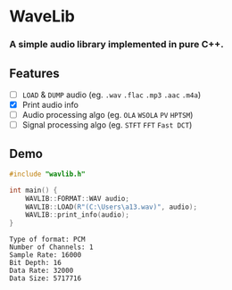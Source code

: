 # WaveLib
### A simple audio library implemented in pure C++.
## Features
- [ ] `LOAD` & `DUMP` audio (eg. `.wav` `.flac` `.mp3` `.aac` `.m4a`)
- [x] Print audio info
- [ ] Audio processing algo (eg. `OLA` `WSOLA` `PV` `HPTSM`)
- [ ] Signal processing algo (eg. `STFT` `FFT` `Fast DCT`)

## Demo
```cpp
#include "wavlib.h"

int main() {
    WAVLIB::FORMAT::WAV audio;
    WAVLIB::LOAD(R"(C:\Users\a13.wav)", audio);
    WAVLIB::print_info(audio);
}
```

```console
Type of format: PCM
Number of Channels: 1
Sample Rate: 16000
Bit Depth: 16
Data Rate: 32000
Data Size: 5717716
```
